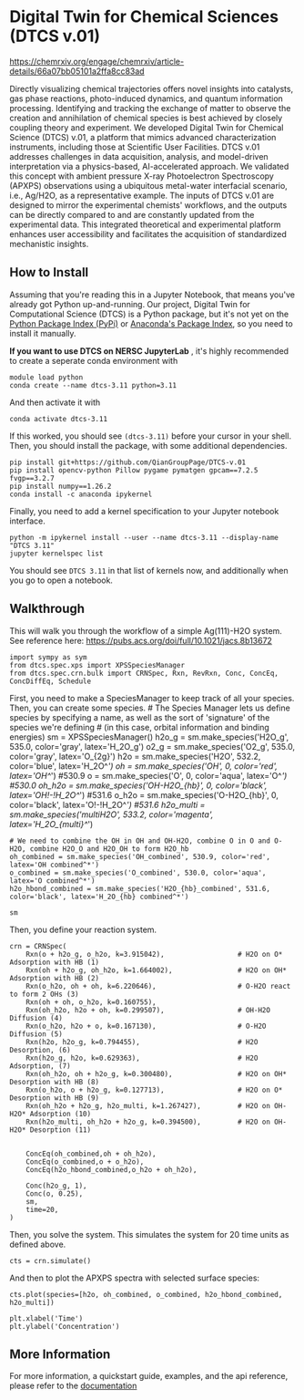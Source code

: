 # Digital Twin for Chemical Sciences (DTCS v.01) 
https://chemrxiv.org/engage/chemrxiv/article-details/66a07bb05101a2ffa8cc83ad

Directly visualizing chemical trajectories offers novel insights into catalysts, gas phase reactions, photo-induced dynamics, and quantum information processing. Identifying and tracking the exchange of matter to observe the creation and annihilation of chemical species is best achieved by closely coupling theory and experiment. We developed Digital Twin for Chemical Science (DTCS) v.01, a platform that mimics advanced characterization instruments, including those at Scientific User Facilities. DTCS v.01 addresses challenges in data acquisition, analysis, and model-driven interpretation via a physics-based, AI-accelerated approach. We validated this concept with ambient pressure X-ray Photoelectron Spectroscopy (APXPS) observations using a ubiquitous metal-water interfacial scenario, i.e., Ag/H2O, as a representative example. The inputs of DTCS v.01 are designed to mirror the experimental chemists' workflows, and the outputs can be directly compared to and are constantly updated from the experimental data. This integrated theoretical and experimental platform enhances user accessibility and facilitates the acquisition of standardized mechanistic insights.

## How to Install
Assuming that you're reading this in a Jupyter Notebook, that means you've already got Python up-and-running. Our project, Digital Twin for Computational Science (DTCS) is a Python package, but it's not yet on the [Python Package Index (PyPi)](https://pypi.org/) or [Anaconda's Package Index](https://anaconda.org/anaconda/repo), so you need to install it manually.

**If you want to use DTCS on NERSC JupyterLab** , it's highly recommended to create a seperate conda environment with
```
module load python
conda create --name dtcs-3.11 python=3.11
```

And then activate it with
```
conda activate dtcs-3.11
```
If this worked, you should see `(dtcs-3.11)` before your cursor in your shell. Then, you should install the package, with some additional dependencies.
```
pip install git+https://github.com/QianGroupPage/DTCS-v.01
pip install opencv-python Pillow pygame pymatgen gpcam==7.2.5 fvgp==3.2.7
pip install numpy==1.26.2
conda install -c anaconda ipykernel
```

Finally, you need to add a kernel specification to your Jupyter notebook interface.

```
python -m ipykernel install --user --name dtcs-3.11 --display-name "DTCS 3.11"
jupyter kernelspec list
```

You should see `DTCS 3.11` in that list of kernels now, and additionally when you go to open a notebook.

## Walkthrough
This will walk you through the workflow of a simple Ag(111)-H2O system.
See reference here: https://pubs.acs.org/doi/full/10.1021/jacs.8b13672

    import sympy as sym
    from dtcs.spec.xps import XPSSpeciesManager
    from dtcs.spec.crn.bulk import CRNSpec, Rxn, RevRxn, Conc, ConcEq, ConcDiffEq, Schedule
    
First, you need to make a SpeciesManager to keep track of all your species.
Then, you can create some species.
    # The Species Manager lets us define species by specifying a name, as well as the sort of 'signature' of the species we're defining 
    # (in this case, orbital information and binding energies)
    sm = XPSSpeciesManager()
    h2o_g = sm.make_species('H2O_g', 535.0, color='gray', latex='H_2O_g')
    o2_g = sm.make_species('O2_g', 535.0, color='gray', latex='O_{2g}')
    h2o = sm.make_species('H2O', 532.2, color='blue', latex='H_2O^*')
    oh = sm.make_species('OH', 0, color='red', latex='OH^*') #530.9
    o = sm.make_species('O', 0, color='aqua', latex='O^*') #530.0
    oh_h2o = sm.make_species('OH-H2O_{hb}', 0, color='black', latex='OH\!-\!H_2O^*') #531.6
    o_h2o = sm.make_species('O-H2O_{hb}', 0, color='black', latex='O\!-\!H_2O^*') #531.6
    h2o_multi = sm.make_species('multiH2O', 533.2, color='magenta', latex='H_2O_{multi}^*')

    # We need to combine the OH in OH and OH-H2O, combine O in O and O-H2O, combine H2O_O and H2O_OH to form H2O_hb
    oh_combined = sm.make_species('OH_combined', 530.9, color='red', latex='OH combined^*')
    o_combined = sm.make_species('O_combined', 530.0, color='aqua', latex='O combined^*')
    h2o_hbond_combined = sm.make_species('H2O_{hb}_combined', 531.6, color='black', latex='H_2O_{hb} combined^*')

    sm
    
Then, you define your reaction system.

    crn = CRNSpec(
        Rxn(o + h2o_g, o_h2o, k=3.915042),                  # H2O on O* Adsorption with HB (1)
        Rxn(oh + h2o_g, oh_h2o, k=1.664002),                # H2O on OH* Adsorption with HB (2)
        Rxn(o_h2o, oh + oh, k=6.220646),                    # O-H2O react to form 2 OHs (3)
        Rxn(oh + oh, o_h2o, k=0.160755),
        Rxn(oh_h2o, h2o + oh, k=0.299507),                  # OH-H2O Diffusion (4)
        Rxn(o_h2o, h2o + o, k=0.167130),                    # O-H2O Diffusion (5)
        Rxn(h2o, h2o_g, k=0.794455),                        # H2O Desorption, (6)
        Rxn(h2o_g, h2o, k=0.629363),                        # H2O Adsorption, (7)
        Rxn(oh_h2o, oh + h2o_g, k=0.300480),                # H2O on OH* Desorption with HB (8)
        Rxn(o_h2o, o + h2o_g, k=0.127713),                  # H2O on O* Desorption with HB (9)
        Rxn(oh_h2o + h2o_g, h2o_multi, k=1.267427),         # H2O on OH-H2O* Adsorption (10)
        Rxn(h2o_multi, oh_h2o + h2o_g, k=0.394500),         # H2O on OH-H2O* Desorption (11)
    
                                                                 
        ConcEq(oh_combined,oh + oh_h2o),                         
        ConcEq(o_combined,o + o_h2o),
        ConcEq(h2o_hbond_combined,o_h2o + oh_h2o),
    
        Conc(h2o_g, 1),                                     
        Conc(o, 0.25),
        sm,
        time=20,
    )


Then, you solve the system. This simulates the system for 20 time units as defined above.

    cts = crn.simulate()
    
And then to plot the APXPS spectra with selected surface species:

    cts.plot(species=[h2o, oh_combined, o_combined, h2o_hbond_combined, h2o_multi])

    plt.xlabel('Time')
    plt.ylabel('Concentration')


## More Information
For more information, a quickstart guide, examples, and the api reference, 
please refer to the [documentation]()
